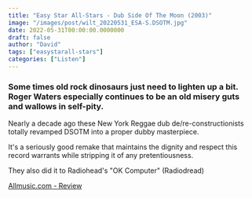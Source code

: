 ```yaml
---
title: "Easy Star All-Stars - Dub Side Of The Moon (2003)"
image: "/images/post/wilt_20220531_ESA-S.DSOTM.jpg"
date: 2022-05-31T00:00:00.0000000
draft: false
author: "David"
tags: ["easystarall-stars"]
categories: ["Listen"]
---
```

### Some times old rock dinosaurs just need to lighten up a bit. Roger Waters especially continues to be an old misery guts and wallows in self-pity.

 Nearly a decade ago these New York Reggae dub de/re-constructionists totally revamped DSOTM into a proper dubby masterpiece.

 It's a seriously good remake that maintains the dignity and respect this record warrants while stripping it of any pretentiousness.

 They also did it to Radiohead's "OK Computer" (Radiodread)

 [Allmusic.com - Review](https://www.allmusic.com/album/dub-side-of-the-moon-mw0000593574)